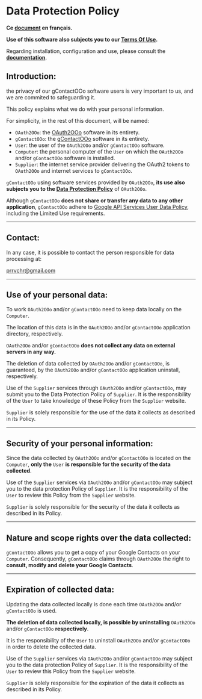 # Data Protection Policy

**Ce [document][1] en français.**

**Use of this software also subjects you to our [Terms Of Use][2].**

Regarding installation, configuration and use, please consult the **[documentation][3]**.

## Introduction:

the privacy of our gContactOOo software users is very important to us, and we are commited to safeguarding it.

This policy explains what we do with your personal information.

For simplicity, in the rest of this document, will be named:
- `OAuth2OOo`: the [OAuth2OOo][4] software in its entirety.
- `gContactOOo`: the [gContactOOo][5] software in its entirety.
- `User`: the user of the `OAuth2OOo` and/or `gContactOOo` software.
- `Computer`: the personal computer of the `User` on which the `OAuth2OOo` and/or `gContactOOo` software is installed.
- `Supplier`: the internet service provider delivering the OAuth2 tokens to `OAuth2OOo` and internet services to `gContactOOo`.

`gContactOOo` using software services provided by `OAuth2OOo`, **its use also subjects you to the [Data Protection Policy][6]** of `OAuth2OOo`.

Although `gContactOOo` **does not share or transfer any data to any other application**, `gContactOOo` adhere to [Google API Services User Data Policy][7], including the Limited Use requirements.

___
## Contact:

In any case, it is possible to contact the person responsible for data processing at:

prrvchr@gmail.com

___
## Use of your personal data:

To work `OAuth2OOo` and/or `gContactOOo` need to keep data locally on the `Computer`.

The location of this data is in the `OAuth2OOo` and/or `gContactOOo` application directory, respectively.

`OAuth2OOo` and/or `gContactOOo` **does not collect any data on external servers in any way.**

The deletion of data collected by `OAuth2OOo` and/or `gContactOOo`, is guaranteed, by the `OAuth2OOo` and/or `gContactOOo` application uninstall, respectively.

Use of the `Supplier` services through `OAuth2OOo` and/or `gContactOOo`, may submit you to the Data Protection Policy of `Supplier`. It is the responsibility of the `User` to take knowledge of these Policy from the `Supplier` website.

`Supplier` is solely responsible for the use of the data it collects as described in its Policy.

___
## Security of your personal information:

Since the data collected by `OAuth2OOo` and/or `gContactOOo` is located on the `Computer`, **only the** `User` **is responsible for the security of the data collected**.

Use of the `Supplier` services via `OAuth2OOo` and/or `gContactOOo` may subject you to the data protection Policy of `Supplier`. It is the responsibility of the `User` to review this Policy from the `Supplier` website.

`Supplier` is solely responsible for the security of the data it collects as described in its Policy.

___
## Nature and scope rights over the data collected:

`gContactOOo` allows you to get a copy of your Google Contacts on your `Computer`. Consequently, `gContactOOo` claims through `OAuth2OOo` the right to **consult, modify and delete your Google Contacts**.

___
## Expiration of collected data:

Updating the data collected locally is done each time `OAuth2OOo` and/or `gContactOOo` is used.

**The deletion of data collected locally, is possible by uninstalling** `OAuth2OOo` and/or `gContactOOo` **respectively**.

It is the responsibility of the `User` to uninstall `OAuth2OOo` and/or `gContactOOo` in order to delete the collected data.

Use of the `Supplier` services via `OAuth2OOo` and/or `gContactOOo` may subject you to the data protection Policy of `Supplier`. It is the responsibility of the `User` to review this Policy from the `Supplier` website.

`Supplier` is solely responsible for the expiration of the data it collects as described in its Policy.

[1]: <https://prrvchr.github.io/gContactOOo/source/gContactOOo/registration/PrivacyPolicy_fr>
[2]: <https://prrvchr.github.io/gContactOOo/source/gContactOOo/registration/TermsOfUse_en>
[3]: <https://prrvchr.github.io/gContactOOo>
[4]: <https://github.com/prrvchr/OAuth2OOo/raw/master/OAuth2OOo.oxt>
[5]: <https://github.com/prrvchr/gContactOOo/raw/master/gContactOOo.oxt>
[6]: <https://prrvchr.github.io/OAuth2OOo/source/OAuth2OOo/registration/PrivacyPolicy_en>
[7]: <https://developers.google.com/terms/api-services-user-data-policy?hl=en>
